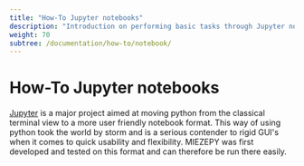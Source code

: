 ```yaml
---
title: "How-To Jupyter notebooks"
description: "Introduction on performing basic tasks through Jupyter notebooks and MIEZEPY "
weight: 70
subtree: /documentation/how-to/notebook/
---
```


# How-To Jupyter notebooks

[Jupyter](http://jupyter.org/about) is a major project aimed at moving python from the classical terminal view to a more user friendly notebook format. This way of using python took the world by storm and is a serious contender to rigid GUI's when it comes to quick usability and flexibility. MIEZEPY was first developed and tested on this format and can therefore be run there easily.
